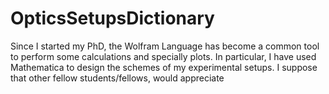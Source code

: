 # OpticsSetupsDictionary
Since I started my PhD, the Wolfram Language has become a common tool to perform some calculations and specially plots. In particular, I have used Mathematica to design the schemes of my experimental setups. I suppose that other fellow students/fellows, would appreciate
